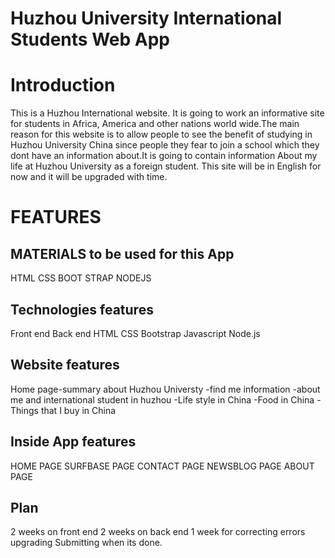 # Huzhou University International Students Web App

# Introduction
This is a Huzhou International website. It is going to work an informative site for students in Africa, America and other nations world wide.The main reason for this website is to allow people to see the benefit of studying in Huzhou University China since people they fear to join a school which they dont have an information about.It is going to contain information  About my life at Huzhou University as a foreign student. This site will be in English for now and it will be upgraded with time.

# FEATURES

##  MATERIALS to be used for this App
HTML
CSS
BOOT STRAP
NODEJS

## Technologies features
Front end
Back end
HTML
CSS
Bootstrap
Javascript
Node.js


## Website features  
Home page-summary about Huzhou Universty
-find me information
-about me and international student in huzhou
-Life style in China
-Food in China
-Things that I buy in China

## Inside App features
HOME PAGE
SURFBASE PAGE
CONTACT PAGE
NEWSBLOG PAGE
ABOUT PAGE

## Plan 
2 weeks on front end 
2 weeks on back end 
1 week for correcting errors
upgrading
Submitting when its done.
